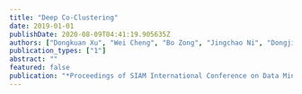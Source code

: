 ```yaml
---
title: "Deep Co-Clustering"
date: 2019-01-01
publishDate: 2020-08-09T04:41:19.905635Z
authors: ["Dongkuan Xu", "Wei Cheng", "Bo Zong", "Jingchao Ni", "Dongjin Song", "Wenchao Yu", "Yuncong Chen", "Xiang Zhang", "Haifeng Chen"]
publication_types: ["1"]
abstract: ""
featured: false
publication: "*Proceedings of SIAM International Conference on Data Mining (SDM)*"
---
```


